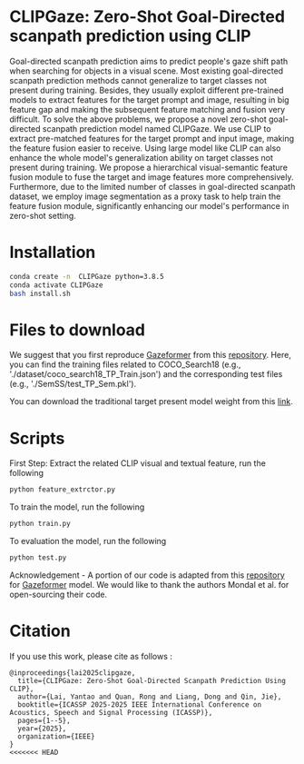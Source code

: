 # CLIPGaze: Zero-Shot Goal-Directed scanpath prediction using CLIP

Goal-directed scanpath prediction aims to predict people's gaze shift path when searching for objects in a visual scene. Most existing goal-directed scanpath prediction methods cannot generalize to target classes not present during training. Besides, they usually exploit different pre-trained models to extract features for the target prompt and image, resulting in big feature gap and making the subsequent feature matching and fusion very difficult. To solve the above problems, we propose a novel zero-shot goal-directed scanpath prediction model named CLIPGaze. We use CLIP to extract pre-matched features for the target prompt and input image, making the feature fusion easier to receive. Using large model like CLIP can also enhance the whole model's generalization ability on target classes not present during training. We propose a hierarchical visual-semantic feature fusion module to fuse the target and image features more comprehensively. Furthermore, due to the limited number of classes in goal-directed scanpath dataset, we employ image segmentation as a proxy task to help train the feature fusion module, significantly enhancing our model's performance in zero-shot setting.

# Installation

```bash
conda create -n  CLIPGaze python=3.8.5
conda activate CLIPGaze
bash install.sh
```

# Files to download
We suggest that you first reproduce [Gazeformer](https://arxiv.org/abs/2303.15274) from this [repository](https://github.com/cvlab-stonybrook/Gazeformer). Here, you can find the training files related to COCO_Search18 (e.g., './dataset/coco_search18_TP_Train.json') and the corresponding test files (e.g., './SemSS/test_TP_Sem.pkl').

You can download the traditional target present model weight from this [link](https://drive.google.com/drive/folders/1CO7OSwEy8dn3xPkexi3ZfcaAOOS_ecpr?usp=sharing).

# Scripts

First Step: Extract the related CLIP visual and textual feature, run the following
```bash
python feature_extrctor.py
```
To train the model, run the following
```bash
python train.py
```
To evaluation the model, run the following
```bash
python test.py
```

Acknowledgement - A portion of our code is adapted from this [repository](https://github.com/cvlab-stonybrook/Gazeformer) for [Gazeformer](https://arxiv.org/abs/2303.15274) model. We would like to thank the authors Mondal et al. for open-sourcing their code. 

# Citation
If you use this work, please cite as follows :
```
@inproceedings{lai2025clipgaze,
  title={CLIPGaze: Zero-Shot Goal-Directed Scanpath Prediction Using CLIP},
  author={Lai, Yantao and Quan, Rong and Liang, Dong and Qin, Jie},
  booktitle={ICASSP 2025-2025 IEEE International Conference on Acoustics, Speech and Signal Processing (ICASSP)},
  pages={1--5},
  year={2025},
  organization={IEEE}
}
<<<<<<< HEAD
```